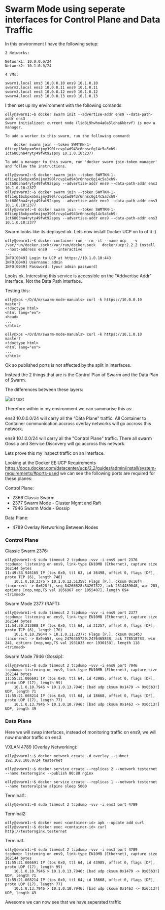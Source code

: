 # Swarm Mode using seperate interfaces for Control Plane and Data Traffic

In this environment I have the following setup:

```
2 Networks:

Network1: 10.0.0.0/24
Network2: 10.1.0.0/24

4 VMs:

swarm1.local ens3 10.0.0.10 ens9 10.1.0.10
swarm2.local ens3 10.0.0.11 ens9 10.1.0.11
swarm3.local ens3 10.0.0.12 ens9 10.1.0.12
swarm4.local ens3 10.0.0.13 ens9 10.1.0.13
```

I then set up my environment with the following comands:

```
olly@swarm1:~$ docker swarm init --advertise-addr ens9 --data-path-addr ens3
Swarm initialized: current node (lid8i9hwho4a0a5lcha6kbrvf) is now a manager.

To add a worker to this swarm, run the following command:

    docker swarm join --token SWMTKN-1-0fiiep16xbpxm5mijmy390lrcvp1wd943r6nhsc0g14c5a3xh9-1ct6803na4ryty49fwt92spxy 10.1.0.10:2377

To add a manager to this swarm, run 'docker swarm join-token manager' and follow the instructions.

olly@swarm2:~$ docker swarm join --token SWMTKN-1-0fiiep16xbpxm5mijmy390lrcvp1wd943r6nhsc0g14c5a3xh9-1ct6803na4ryty49fwt92spxy --advertise-addr ens9 --data-path-addr ens3 10.1.0.10:2377
olly@swarm3:~$ docker swarm join --token SWMTKN-1-0fiiep16xbpxm5mijmy390lrcvp1wd943r6nhsc0g14c5a3xh9-1ct6803na4ryty49fwt92spxy --advertise-addr ens9 --data-path-addr ens3 10.1.0.10:2377
olly@swarm4:~$ docker swarm join --token SWMTKN-1-0fiiep16xbpxm5mijmy390lrcvp1wd943r6nhsc0g14c5a3xh9-1ct6803na4ryty49fwt92spxy --advertise-addr ens9 --data-path-addr ens3 10.1.0.10:2377
```

Swarm looks like its deployed ok. Lets now install Docker UCP on to of it :)

```
olly@swarm1:~$ docker container run --rm -it --name ucp   -v /var/run/docker.sock:/var/run/docker.sock   docker/ucp:2.2.2 install   --host-address ens9   --interactive
...
INFO[0049] Login to UCP at https://10.1.0.10:443        
INFO[0049] Username: admin                              
INFO[0049] Password: (your admin password)  
```

Looks ok. Interesting this service is accessible on the "Addvertise Addr" interface. Not the Data Path interface.

Testing this:

```
olly@xps ~/D/d/m/swarm-mode-manuals> curl -k https://10.0.0.10                                                                                                                                             master?
<!doctype html>
<html lang="en">
<head>
...
</html>

olly@xps ~/D/d/m/swarm-mode-manuals> curl -k https://10.1.0.10                                                                                                                                             master?
<!doctype html>
<html lang="en">
...
</html>
```

Ok so published ports is not affected by the split in interfaces. 

Instead the 2 things that are is the Control Plan of Swarm and the Data Plan of Swarm. 

The differences between these layers:

![alt text](../master/images/networkplanes.png "Network Planes Slide")

Therefore within in my environment we can summarise this as:

ens3 10.0.0.0/24 will carry all the "Data Plane" traffic. All Container to Container communication accross overlay networks will go accross this network. 

ens9 10.1.0.0/24 will carry all the "Control Plane" traffic. There all swarm Gossip and Service Discovery will go accross this network. 

Lets prove this my inspect traffic on an interface. 

Looking at the Docker EE UCP Requirements https://docs.docker.com/datacenter/ucp/2.2/guides/admin/install/system-requirements/#ports-used we can see the following ports are required for these planes:

Control Plane:
 - 2366 Classic Swarm
 - 2377 Swarm Mode - Cluster Mgmt and Raft
 - 7946 Swarm Mode - Gossip 

Data Plane:
 - 4789 Overlay Networking Between Nodes

### Control Plane

Classic Swarm 2376:
```
olly@swarm1:~$ sudo timeout 2 tcpdump -vvv -i ens9 port 2376
tcpdump: listening on ens9, link-type EN10MB (Ethernet), capture size 262144 bytes
11:49:33.946165 IP (tos 0x0, ttl 63, id 36498, offset 0, flags [DF], proto TCP (6), length 746)
    10.1.0.10.2376 > 10.1.0.12.51358: Flags [P.], cksum 0x16f4 (incorrect -> 0x628f), seq 84266628:84267322, ack 2514489048, win 283, options [nop,nop,TS val 1856967 ecr 1855407], length 694
<trimmed>
```

Swarm Mode 2377 (RAFT):
```
olly@swarm1:~$ sudo timeout 2 tcpdump -vvv -i ens9 port 2377
tcpdump: listening on ens9, link-type EN10MB (Ethernet), capture size 262144 bytes
11:54:30.213088 IP (tos 0x0, ttl 64, id 21257, offset 0, flags [DF], proto TCP (6), length 170)
    10.1.0.10.39644 > 10.1.0.11.2377: Flags [P.], cksum 0x14b3 (incorrect -> 0x9eb5), seq 2476465720:2476465838, ack 778518783, win 241, options [nop,nop,TS val 1931033 ecr 1930158], length 118
<trimmed>
```

Swarm Mode 7946 (Gossip):
```
olly@swarm1:~$ sudo timeout 2 tcpdump -vvv -i ens9 port 7946
tcpdump: listening on ens9, link-type EN10MB (Ethernet), capture size 262144 bytes
11:55:21.006691 IP (tos 0x0, ttl 64, id 43985, offset 0, flags [DF], proto UDP (17), length 99)
    10.1.0.10.7946 > 10.1.0.13.7946: [bad udp cksum 0x1479 -> 0x05b3!] UDP, length 71
11:55:21.008214 IP (tos 0x0, ttl 64, id 18668, offset 0, flags [DF], proto UDP (17), length 77)
    10.1.0.13.7946 > 10.1.0.10.7946: [bad udp cksum 0x1463 -> 0x6c13!] UDP, length 49
```

### Data Plane

Here we will swap interfaces, instead of monitoring traffic on ens9, we will now monitor traffic on ens3.

VXLAN 4789 (Overlay Networking):
```
olly@swarm1:~$ docker network create -d overlay --subnet 192.168.100.0/24 testernet

olly@swarm1:~$ docker service create --replicas 2 --network testernet --name testernginx --publish 80:80 nginx 

olly@swarm1:~$ docker service create --replicas 1 --network testernet --name testeralpine alpine sleep 5000
```

Terminal1:
```
olly@swarm1:~$ sudo timeout 2 tcpdump -vvv -i ens3 port 4789
```

Terminal2:
```
olly@swarm1:~$ docker exec <container-id> apk --update add curl
olly@swarm1:~$ docker exec <container-id> curl http://testernginx.testernet
```

Termina1:
```
olly@swarm1:~$ sudo timeout 2 tcpdump -vvv -i ens3 port 4789
tcpdump: listening on ens9, link-type EN10MB (Ethernet), capture size 262144 bytes
11:55:21.006691 IP (tos 0x0, ttl 64, id 43985, offset 0, flags [DF], proto UDP (17), length 99)
    10.1.0.10.7946 > 10.1.0.13.7946: [bad udp cksum 0x1479 -> 0x05b3!] UDP, length 71
11:55:21.008214 IP (tos 0x0, ttl 64, id 18668, offset 0, flags [DF], proto UDP (17), length 77)
    10.1.0.13.7946 > 10.1.0.10.7946: [bad udp cksum 0x1463 -> 0x6c13!] UDP, length 49
```


Awesome we can now see that we have seperated traffic
